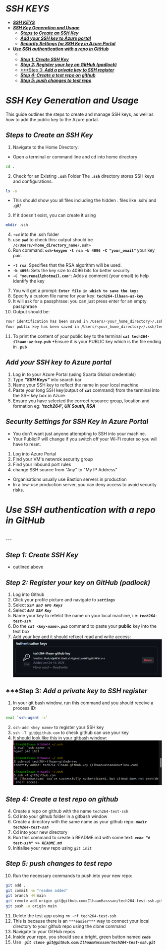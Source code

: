 # ***SSH KEYS***
- [***SSH KEYS***](#ssh-keys)
- [***SSH Key Generation and Usage***](#ssh-key-generation-and-usage)
  - [***Steps to Create an SSH Key***](#steps-to-create-an-ssh-key)
  - [***Add your SSH key to Azure portal***](#add-your-ssh-key-to-azure-portal)
  - [***Security Settings for SSH Key in Azure Portal***](#security-settings-for-ssh-key-in-azure-portal)
- [***Use SSH authentication with a repo in GitHub***](#use-ssh-authentication-with-a-repo-in-github)
  - [](#)
  - [***Step 1: Create SSH Key***](#step-1-create-ssh-key)
  - [***Step 2: Register your key on GitHub (padlock)***](#step-2-register-your-key-on-github-padlock)
  - [\*\*\*Step 3: ***Add a private key to SSH register***](#step-3-add-a-private-key-to-ssh-register)
  - [***Step 4: Create a test repo on github***](#step-4-create-a-test-repo-on-github)
  - [***Step 5: push changes to test repo***](#step-5-push-changes-to-test-repo)

# ***SSH Key Generation and Usage***
This guide outlines the steps to create and manage SSH keys, as well as how to add the public key to the Azure portal.

## ***Steps to Create an SSH Key***

1. Navigate to the Home Directory:
- Open a terminal or command line and cd into home directory
```bash
cd .
```
2. Check for an Existing **`.ssh`** Folder
The **`.ssh`** directory stores SSH keys and configurations.
```bash
ls -a
```
- This should show you all files including the hidden . files like .ssh/ and .git/
3. If it doesn't exist, you can create it using 
```bash 
mkdir .ssh
```
4. **`-cd`** into the .ssh folder
5. use **`pwd`** to check this: output should be **`/c/Users/<home_directory_name/.ssh>`**
6.  Run command: **`ssh-keygen -t rsa -b 4096 -C "your_email"`** your key pair.
- **`-t rsa`**: Specifies that the RSA algorithm will be used.
- **`-b 4096`**: Sets the key size to 4096 bits for better security.
- **`-C "youremail@hotmail.com"`**: Adds a comment (your email) to help identify the key
7. You will get a prompt: **`Enter file in which to save the key: `**
8. Specify a custom file name for your key:  **`tech264-ilhaan-az-key`**
9. It will ask for a passphrase: you can just press enter for an empty passphrase
10.  Output should be:
```bash
Your identification has been saved in /Users/<your_home_directory>/.ssh/tech264-ilhaan-az-key.
Your public key has been saved in /Users/<your_home_directory>/.ssh/tech264-ilhaan-az-key.pub. 
```

11.   To print the content of your public key to the terminal **`cat tech264-ilhaan-az-key.pub`** *Ensure it is your PUBLIC key which is the file ending in **`.pub`**
    

## ***Add your SSH key to Azure portal***

1.  Log in to your Azure Portal (using Sparta Global credentials)
2.  Type ***"SSH Keys"*** into search bar
3.  Name your SSH key to reflect the name in your local machine
4.  Paste your long SSH key(output of **`cat`** command) from the terminal into the SSH key box in Azure
5.  Ensure you have selected the correct resource group, location and formation eg: 
   ***'tech264', UK South, RSA***

## ***Security Settings for SSH Key in Azure Portal***
- You don't want just anyone attempting to SSH into your machine.
- Your PublicIP will change if you switch off your Wi-Fi router so you will have to reset.
1. Log into Azure Portal
2. Find your VM's netwrok security group
3. Find your inbound port rules
4. change SSH source from "Any" to "My IP Address"
- Organisations usually use Bastion servers in production
- In a low-use production server, you can deny access to avoid security risks. 
# ***Use SSH authentication with a repo in GitHub***

<br>
---

## ***Step 1: Create SSH Key***
- outlined above 
## ***Step 2: Register your key on GitHub (padlock)***
1. Log into Github
2. Click your profile picture and navigate to ***`settings`***
3. Select ***`SSH and GPG Keys`***
4. Select ***`Add SSH Key`***
5. Name your key to refelct the name on your local machine, i.e: ***`tech264-test-ssh`***
6. Do the ***`cat <key-name>.pub`*** command to paste your **public** key into the text box
7. Add your key and it should refkect read and write access:
![alt text](image-1.png)

## ***Step 3: ***Add a private key to SSH register***
1. In your git bash window, run this command and you should receive a process ID: 
```bash
eval `ssh-agent -s`
```
2. `ssh-add <key name>` to register your SSH key
3. `ssh -T git@github.com` to check github can use your key
4. It should look like this in your gitbash window: ![alt text](image.png)

## ***Step 4: Create a test repo on github***
4. Create a repo on github with the name `tech264-test-ssh`
5. Cd into your github folder in a gitbash window
6. Create a directory with the same name as your github repo: ***`mkdir tech264-test-ssh`***
7. Cd into your new directory
8. Run this command to create a README.md with some text: ***`echo "# test-ssh" >> README.md`***
9. Initialise your new repo using `git init`

## ***Step 5: push changes to test repo***
10. Run the necessary commands to push into your new repo:
```bash
git add .
git commit -m "readme added"
git branch -M main
git remote add origin git@github.com:IlhaanHasssan/tech264-test-ssh.git
git push -u origin main
```
11. Delete the test app using `rm -rf tech264-test-ssh`
12. This is because there is an `***easier***` way to connect your local directory to your github repo using the clone command
13. Navigate to your GitHub repos
14. Inside your repo, you should see a bright, green button named ***`code`***
15. Use ***` git clone git@github.com:IlhaanHasssan/tech264-test-ssh.git`***
